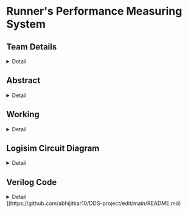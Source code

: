 # Runner's Performance Measuring System

<!-- First Section -->
## Team Details
<details>
  <summary>Detail</summary>

  > Semester: 3rd Sem B. Tech. CSE

  > Section: S1

  > Member-1: Abhijit Kar, 231CS106, abhijitkar.231cs106@nitk.edu.in

  > member-2: Sarth Santosh Shah, 231CS154 , sarthshah.231cs154@nitk.edu.in

  > Member-3: Aaryan Yadav, 231cs104, aaryanyadav.231cs104@nitk.edu.in
</details>

<!-- Second Section -->
## Abstract
<details>
  <summary>Detail</summary>
> 1. Motivation: For a runner, every step marks progress, and every heartbeat reflects determi-
nation. Running is more than just physical activity—it’s a journey of self-improvement and
resilience. To support this growth, a tool is needed to accurately track performance and inspire
continuous improvement.
Our goal is to create a system that focuses on essential metrics like steps, distance, and heart
rate, without the complexity of overcomplicated devices. One of our teammates, an avid runner
who has participated in several college events, identified the need for such a device, believing
it would help enhance performance. His experience was a key factor in motivating us to pursue
this project.
Real-time data offers powerful motivation, pushing runners to reach new personal bests. This
project is about more than building a performance tracker; it’s about capturing the spirit of
running—helping runners celebrate progress, understand their limits, and push beyond them
> 2. Problem Statement: Optimizing physical performance is essential for runners, athletes,
and fitness enthusiasts in today’s active lifestyle. Effective monitoring of performance metrics
is crucial for enhancing training efficiency and ensuring user safety during exercise. While
many advanced gadgets are available, the challenge lies in creating a simple, cost-effective,
and reliable system using fundamental digital logic components. This project proposes the
Runner’s Performance Monitoring System, utilizing logic gates to measure essential
metrics, including steps taken, distance traveled, maximum heart rate, average heart rate, and
safety alerts. The system will provide real-time motivational feedback and safety classifications,
empowering runners to enhance their training while remaining safe.
The core idea is to design a digital system that operates without the complexity of micro-
controllers or software solutions. It will leverage combinational circuits, counters, registers,
flip-flops, and comparators to process and display necessary data, enabling efficient operation
focused on critical parameters for tracking, optimizing, and ensuring the safety of a runner’s
performance.
> 3. Features: This system is designed to assist athletes in monitoring their performance during
running sessions, using both sequential and combinational circuits. It consists of five key
components:
1. Heartbeat Monitoring System 1. Heartbeat Monitoring System The Heartbeat Moni-
toring System plays a crucial role in ensuring the athlete’s safety during workouts. It continu-
ously monitors heart rate inputs taken at regular intervals and calculates the average heartbeat
instantaneously.
The system has two types of classifications:
Based on the instantaneous heart rate:
a.Green State (Safe Heartbeat): Indicates that the athlete’s heart rate is within a safe range,
allowing them to continue their activity without concern.
b.Yellow State (Warning): Signals that the heart rate is approaching a threshold that may
require caution, prompting the athlete to be aware of their exertion level.
c.Red State (Emergency Heartbeat): Represents a critical condition where the heart rate
exceeds safe limits. If this state is reached, an alarm is triggered to alert the athlete to take
immediate action.
Based on the average heart rate: At the end of the run, the system evaluates the athlete’s
average heart rate and classifies their performance into one of three distinct stages:
a.Warmup Zone: The athlete’s average heart rate remains low, indicating a light exercise
intensity, suitable for warming up the body before engaging in more strenuous activity.
b.Fat Burning Zone: The heart rate is elevated to an optimal range for burning fat, where
the body efficiently uses fat as the primary energy source. This zone is ideal for sustained,
moderate-intensity exercise.
c.Maximum Effort Zone: The heart rate reaches a high level, pushing the athlete into a more
intense workout. This is ideal for short bursts of high-intensity effort.
Additionally, the system records the peak heartbeat of the athlete during the session, providing
valuable data for evaluating cardiovascular fitness. Knowing the peak heart rate helps athletes
adjust their training intensity and avoid overexertion.
2. Pedometer The Pedometer tracks the steps covered by the athlete and calculates the
distance traveled during their run. It requires the user to input their stride length, which
allows for accurate distance measurements.
Key Features include:
Real-Time Step Counting: Continuously counts the number of steps taken
Providing immediate feedback on the athlete’s activity level.
Distance Calculation: Displays the total distance covered based on the stride length, enabling
athletes to set and achieve distance goals.
Speed Calculation: Calculates and displays the athlete’s speed in real-time, helping them gauge
their pace and make adjustments as needed.
Time Tracking: Records the duration of the workout, allowing users to analyze their pace and
improve their running strategy.
Calories Burnt Calculation and Display: The system provides an estimate of how many calories
the athlete has burned during the session.
> 4. Alarm System An integrated alarm system is triggered when the heart rate enters the
red state. This alarm acts as a critical safety feature, alerting the athlete to take immediate
action to prevent potential health risks.
> 5. End of Session Summary At the conclusion of each workout session, the system provides
a comprehensive end-of-session summary. This summary includes:
Average heartbeat Peak heartbeat Total distance covered Total steps taken Total calories
burnt Total workout duration This summary helps athletes analyze their performance, set
future goals, and track their progress over time.
</details>

<!-- Third Section -->
## Working
<details>
  <summary>Detail</summary>

  > Explain the working of your model with the help of a functional table (compulsory) followed by the flowchart.
</details>

<!-- Fourth Section -->
## Logisim Circuit Diagram
<details>
  <summary>Detail</summary>

  > Update a neat logisim circuit diagram
</details>

<!-- Fifth Section -->
## Verilog Code
<details>
  <summary>Detail</summary>

  > Neatly update the Verilog code in code style only.
</details>](https://github.com/abhijitkar10/DDS-project/edit/main/README.md)
